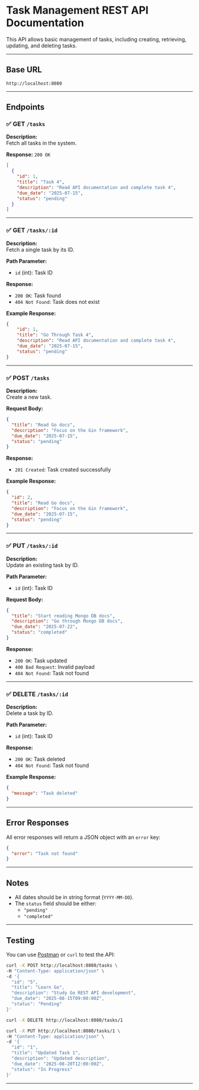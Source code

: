 # Task Management REST API Documentation

This API allows basic management of tasks, including creating, retrieving, updating, and deleting tasks.

---

## Base URL

```
http://localhost:8080
```

---

## Endpoints

### ✅ GET `/tasks`

**Description:**  
Fetch all tasks in the system.

**Response:** `200 OK`
```json
[
  {
    "id": 1,
    "title": "Task 4",
    "description": "Read API documentation and complete task 4",
    "due_date": "2025-07-15",
    "status": "pending"
  }
]
```

---

### ✅ GET `/tasks/:id`

**Description:**  
Fetch a single task by its ID.

**Path Parameter:**
- `id` (int): Task ID

**Response:**
- `200 OK`: Task found
- `404 Not Found`: Task does not exist

**Example Response:**
```json
{
    "id": 1,
    "title": "Go Through Task 4",
    "description": "Read API documentation and complete task 4",
    "due_date": "2025-07-15",
    "status": "pending"
}
```

---

### ✅ POST `/tasks`

**Description:**  
Create a new task.

**Request Body:**
```json
{
  "title": "Read Go docs",
  "description": "Focus on the Gin framework",
  "due_date": "2025-07-15",
  "status": "pending"
}
```

**Response:**
- `201 Created`: Task created successfully

**Example Response:**
```json
{
  "id": 2,
  "title": "Read Go docs",
  "description": "Focus on the Gin framework",
  "due_date": "2025-07-15",
  "status": "pending"
}
```

---

### ✅ PUT `/tasks/:id`

**Description:**  
Update an existing task by ID.

**Path Parameter:**
- `id` (int): Task ID

**Request Body:**
```json
{
  "title": "Start reading Mongo DB docs",
  "description": "Go through Mongo DB docs",
  "due_date": "2025-07-22",
  "status": "completed"
}
```

**Response:**
- `200 OK`: Task updated
- `400 Bad Request`: Invalid payload
- `404 Not Found`: Task not found

---

### ✅ DELETE `/tasks/:id`

**Description:**  
Delete a task by ID.

**Path Parameter:**
- `id` (int): Task ID

**Response:**
- `200 OK`: Task deleted
- `404 Not Found`: Task not found

**Example Response:**
```json
{
  "message": "Task deleted"
}
```

---

## Error Responses

All error responses will return a JSON object with an `error` key:

```json
{
  "error": "Task not found"
}
```

---

## Notes

- All dates should be in string format (`YYYY-MM-DD`).
- The `status` field should be either:
  - `"pending"`
  - `"completed"`

---

## Testing

You can use [Postman](https://www.postman.com/) or `curl` to test the API:

```bash
curl -X POST http://localhost:8080/tasks \
-H "Content-Type: application/json" \
-d '{
  "id": "5",
  "title": "Learn Go",
  "description": "Study Go REST API development",
  "due_date": "2025-08-15T09:00:00Z",
  "status": "Pending"
}'

curl -X DELETE http://localhost:8080/tasks/1

curl -X PUT http://localhost:8080/tasks/1 \
-H "Content-Type: application/json" \
-d '{
  "id": "1",
  "title": "Updated Task 1",
  "description": "Updated description",
  "due_date": "2025-08-20T12:00:00Z",
  "status": "In Progress"
}'

```

---
